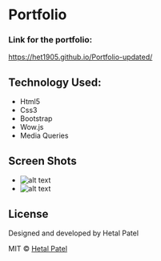 # Portfolio
### Link for the portfolio:
 https://het1905.github.io/Portfolio-updated/

## Technology Used:
* Html5
* Css3
* Bootstrap
* Wow.js
* Media Queries

## Screen Shots
* ![alt text](https://github.com/HET1905/Portfolio-updated/blob/master/assets/images/responsive1.PNG "Responsive Layout 1")
* ![alt text](https://github.com/HET1905/Portfolio-updated/blob/master/assets/images/responsive2.PNG "Responsive Layout 2")


## License
Designed and developed by Hetal Patel

MIT © [Hetal Patel]()



